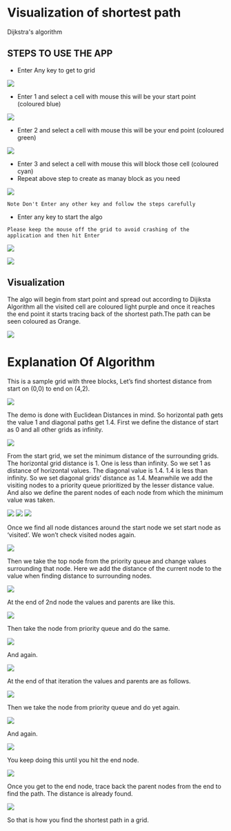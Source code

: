 # Visualization of shortest path 
Dijkstra's algorithm
 
## STEPS TO USE THE APP
* Enter Any key to get to grid

![](Images%20for%20Algo/Screenshot%20(13).png)

* Enter 1 and select a cell with mouse this will be your start point (coloured blue)

![](Images%20for%20Algo/Screenshot%20(14).png)

* Enter 2 and select a cell with mouse this will be your end point (coloured green)

![](Images%20for%20Algo/Screenshot%20(15).png)

* Enter 3 and select a cell with mouse this will block those cell (coloured cyan)
* Repeat above step to create as manay block as you need

![](Images%20for%20Algo/Screenshot%20(16).png)


```
Note Don't Enter any other key and follow the steps carefully
```

* Enter any key to start the algo

```
Please keep the mouse off the grid to avoid crashing of the application and then hit Enter
```


![](Images%20for%20Algo/Screenshot%20(17).png)

![](Images%20for%20Algo/Screenshot%20(18).png)


## Visualization
The algo will begin from start point and spread out according to Dijiksta Algorithm all the visited cell are coloured light purple and once it reaches the end point it starts tracing back of the shortest path.The path can be seen coloured as Orange.

![](Images%20for%20Algo/Screenshot%20(19).png)


# Explanation Of Algorithm
 This is a sample grid with three blocks, Let’s find shortest distance from start on (0,0) to end on (4,2). 

![](Images%20for%20Algo/01.png)


The demo is done with Euclidean Distances in mind. So horizontal path gets the value 1 and diagonal paths get 1.4.
First we define the distance of start as 0 and all other grids as infinity.

![](Images%20for%20Algo/02.png)

From the start grid, we set the minimum distance of the surrounding grids. The horizontal grid distance is 1. One is less than infinity. So we set 1 as distance of horizontal values. The diagonal value is 1.4. 1.4 is less than infinity. So we set diagonal grids’ distance as 1.4. Meanwhile we add the visiting nodes to a priority queue prioritized by the lesser distance value. And also we define the parent nodes of each node from which the minimum value was taken.


![](Images%20for%20Algo/03.png)
![](Images%20for%20Algo/04.png)
![](Images%20for%20Algo/05.png)

Once we find all node distances around the start node we set start node as ‘visited’. We won’t check visited nodes again.

![](Images%20for%20Algo/06.png)

Then we take the top node from the priority queue and change values surrounding that node. Here we add the distance of the current node to the value when finding distance to surrounding nodes.

![](Images%20for%20Algo/07.png)

At the end of 2nd node the values and parents are like this.

![](Images%20for%20Algo/08.png)

Then take the node from priority queue and do the same.

![](Images%20for%20Algo/09.png)

And again.

![](Images%20for%20Algo/10.png)

At the end of that iteration the values and parents are as follows.

![](Images%20for%20Algo/11.png)

Then we take the node from priority queue and do yet again.

![](Images%20for%20Algo/12.png)

And again.

![](Images%20for%20Algo/13.png)

You keep doing this until you hit the end node.

![](Images%20for%20Algo/14.png)

Once you get to the end node, trace back the parent nodes from the end to find the path. The distance is already found.

![](Images%20for%20Algo/15.png)

So that is how you find the shortest path in a grid.
